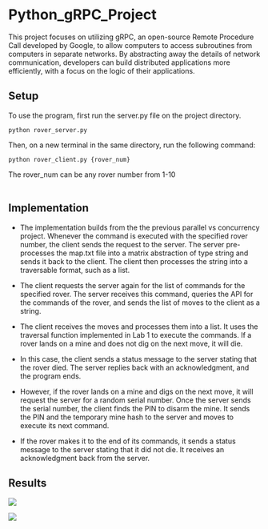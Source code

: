 # Python_gRPC_Project

This project focuses on utilizing gRPC, an open-source Remote Procedure Call developed by Google, to allow computers to access subroutines from computers in separate networks. By abstracting away the details of network communication, developers can build distributed applications more efficiently, with a focus on the logic of their applications.

## Setup

To use the program, first run the server.py file on the project directory.
```
python rover_server.py
```

Then, on a new terminal in the same directory, run the following command:

```
python rover_client.py {rover_num}
```
The rover_num can be any rover number from 1-10</br></br>

## Implementation
- The implementation builds from the the previous parallel vs concurrency project. Whenever the command is executed with the specified rover number, the client sends the request to the server. The server pre-processes the map.txt file into a matrix abstraction of type string and sends it back to the client. The client then processes the string into a traversable format, such as a list.

- The client requests the server again for the list of commands for the specified rover. The server receives this command, queries the API for the commands of the rover, and sends the list of moves to the client as a string.

- The client receives the moves and processes them into a list. It uses the traversal function implemented in Lab 1 to execute the commands. If a rover lands on a mine and does not dig on the next move, it will die.

- In this case, the client sends a status message to the server stating that the rover died. The server replies back with an acknowledgment, and the program ends.

- However, if the rover lands on a mine and digs on the next move, it will request the server for a random serial number. Once the server sends the serial number, the client finds the PIN to disarm the mine. It sends the PIN and the temporary mine hash to the server and moves to execute its next command.

- If the rover makes it to the end of its commands, it sends a status message to the server stating that it did not die. It receives an acknowledgment back from the server. 

## Results
![](images/Picture_gRPC_Server.png)

![](images/PicturegRPC_client.png)



